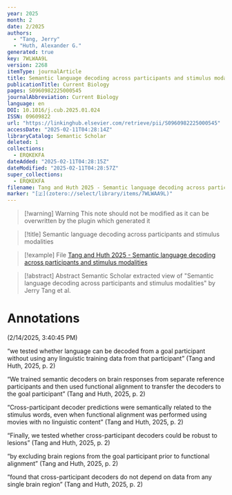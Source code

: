 ```yaml
---
year: 2025
month: 2
date: 2/2025
authors:
  - "Tang, Jerry"
  - "Huth, Alexander G."
generated: true
key: 7WLWAA9L
version: 2268
itemType: journalArticle
title: Semantic language decoding across participants and stimulus modalities
publicationTitle: Current Biology
pages: S0960982225000545
journalAbbreviation: Current Biology
language: en
DOI: 10.1016/j.cub.2025.01.024
ISSN: 09609822
url: "https://linkinghub.elsevier.com/retrieve/pii/S0960982225000545"
accessDate: "2025-02-11T04:28:14Z"
libraryCatalog: Semantic Scholar
deleted: 1
collections:
  - ERQKEKFA
dateAdded: "2025-02-11T04:28:15Z"
dateModified: "2025-02-11T04:28:57Z"
super_collections:
  - ERQKEKFA
filename: Tang and Huth 2025 - Semantic language decoding across participants and stimulus modalities
marker: "[🇿](zotero://select/library/items/7WLWAA9L)"
---
```


>[!warning] Warning
> This note should not be modified as it can be overwritten by the plugin which generated it

> [!title] Semantic language decoding across participants and stimulus modalities

> [!example] File
> [Tang and Huth 2025 - Semantic language decoding across participants and stimulus modalities](Tang%20and%20Huth%202025%20-%20Semantic%20language%20decoding%20across%20participants%20and%20stimulus%20modalities.pdf)

> [!abstract] Abstract
> Semantic Scholar extracted view of "Semantic language decoding across participants and stimulus modalities" by Jerry Tang et al.

# Annotations  
(2/14/2025, 3:40:45 PM)

“we tested whether language can be decoded from a goal participant without using any linguistic training data from that participant” (Tang and Huth, 2025, p. 2)

“We trained semantic decoders on brain responses from separate reference participants and then used functional alignment to transfer the decoders to the goal participant” (Tang and Huth, 2025, p. 2)

“Cross-participant decoder predictions were semantically related to the stimulus words, even when functional alignment was performed using movies with no linguistic content” (Tang and Huth, 2025, p. 2)

“Finally, we tested whether cross-participant decoders could be robust to lesions” (Tang and Huth, 2025, p. 2)

“by excluding brain regions from the goal participant prior to functional alignment” (Tang and Huth, 2025, p. 2)

“found that cross-participant decoders do not depend on data from any single brain region” (Tang and Huth, 2025, p. 2)

